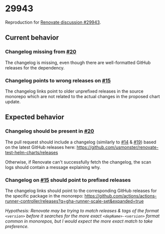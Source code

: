 # 29943

Reproduction for [Renovate discussion #29943](https://github.com/renovatebot/renovate/discussions/29943).

## Current behavior

### Changelog missing from [#20](https://github.com/usmonster/renovate-test-helm-charts/pull/20)

The changelog is missing, even though there are well-formatted GitHub releases for the dependency.

### Changelog points to wrong releases on [#15](https://github.com/usmonster/renovate-test-helm-charts/pull/15)

The changelog links point to older unprefixed releases in the source monorepo which are not related to the actual changes in the proposed chart update.

## Expected behavior

### Changelog should be present in [#20](https://github.com/usmonster/renovate-test-helm-charts/pull/20)

The pull request should include a changelog (similarly to [#14](https://github.com/usmonster/renovate-test-helm-charts/pull/14) & [#19](https://github.com/usmonster/renovate-test-helm-charts/pull/19)) based on the latest GitHub releases here:
https://github.com/usmonster/renovate-test-helm-charts/releases

Otherwise, if Renovate can't successfully fetch the changelog, the scan logs should contain a message explaining why.

### Changelog on [#15](https://github.com/usmonster/renovate-test-helm-charts/pull/15) should point to prefixed releases

The changelog links should point to the corresponding GitHub releases for the specific package in the monorepo:
https://github.com/actions/actions-runner-controller/releases?q=gha-runner-scale-set&expanded=true

_Hypothesis: Renovate may be trying to match releases & tags of the format `<version>` before it searches for the more exact `<depName>-<version>` format common in monorepos, but I would expect the more exact match to take preference._
